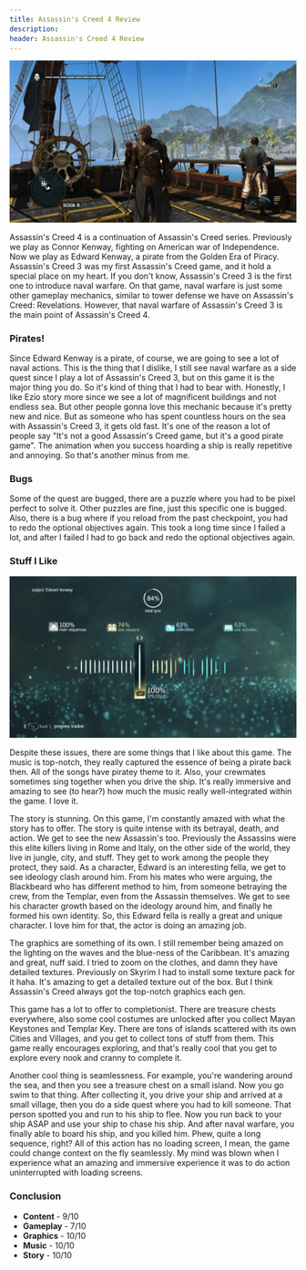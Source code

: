 ```yaml
---
title: Assassin's Creed 4 Review
description:
header: Assassin's Creed 4 Review
---
```


![image](/img/ac4-1.jpg "AC 4")

Assassin's Creed 4 is a continuation of Assassin's Creed series. Previously we play as Connor Kenway, fighting on American war of Independence. Now we play as Edward Kenway, a pirate from the Golden Era of Piracy. Assassin's Creed 3 was my first Assassin's Creed game, and it hold a special place on my heart. If you don't know, Assassin's Creed 3 is the first one to introduce naval warfare. On that game, naval warfare is just some other gameplay mechanics, similar to tower defense we have on Assassin's Creed: Revelations. However, that naval warfare of Assassin's Creed 3 is the main point of Assassin's Creed 4.

### Pirates!

Since Edward Kenway is a pirate, of course, we are going to see a lot of naval actions. This is the thing that I dislike, I still see naval warfare as a side quest since I play a lot of Assassin's Creed 3, but on this game it is the major thing you do. So it's kind of thing that I had to bear with. Honestly, I like Ezio story more since we see a lot of magnificent buildings and not endless sea. But other people gonna love this mechanic because it's pretty new and nice. But as someone who has spent countless hours on the sea with Assassin's Creed 3, it gets old fast. It's one of the reason a lot of people say "It's not a good Assassin's Creed game, but it's a good pirate game". The animation when you success hoarding a ship is really repetitive and annoying. So that's another minus from me.

### Bugs

Some of the quest are bugged, there are a puzzle where you had to be pixel perfect to solve it. Other puzzles are fine, just this specific one is bugged. Also, there is a bug where if you reload from the past checkpoint, you had to redo the optional objectives again. This took a long time since I failed a lot, and after I failed I had to go back and redo the optional objectives again.

### Stuff I Like

![image](/img/ac4-2.jpg "AC 4")

Despite these issues, there are some things that I like about this game. The music is top-notch, they really captured the essence of being a pirate back then. All of the songs have piratey theme to it. Also, your crewmates sometimes sing together when you drive the ship. It's really immersive and amazing to see (to hear?) how much the music really well-integrated within the game. I love it.

The story is stunning. On this game, I'm constantly amazed with what the story has to offer. The story is quite intense with its betrayal, death, and action. We get to see the new Assassin's too. Previously the Assassins were this elite killers living in Rome and Italy, on the other side of the world, they live in jungle, city, and stuff. They get to work among the people they protect, they said. As a character, Edward is an interesting fella, we get to see ideology clash around him. From his mates who were arguing, the Blackbeard who has different method to him, from someone betraying the crew, from the Templar, even from the Assassin themselves. We get to see his character growth based on the ideology around him, and finally he formed his own identity. So, this Edward fella is really a great and unique character. I love him for that, the actor is doing an amazing job.

The graphics are something of its own. I still remember being amazed on the lighting on the waves and the blue-ness of the Caribbean. It's amazing and great, nuff said. I tried to zoom on the clothes, and damn they have detailed textures. Previously on Skyrim I had to install some texture pack for it haha. It's amazing to get a detailed texture out of the box. But I think Assassin's Creed always got the top-notch graphics each gen.

This game has a lot to offer to completionist. There are treasure chests everywhere, also some cool costumes are unlocked after you collect Mayan Keystones and Templar Key. There are tons of islands scattered with its own Cities and Villages, and you get to collect tons of stuff from them. This game really encourages exploring, and that's really cool that you get to explore every nook and cranny to complete it.

Another cool thing is seamlessness. For example, you're wandering around the sea, and then you see a treasure chest on a small island. Now you go swim to that thing. After collecting it, you drive your ship and arrived at a small village, then you do a side quest where you had to kill someone. That person spotted you and run to his ship to flee. Now you run back to your ship ASAP and use your ship to chase his ship. And after naval warfare, you finally able to board his ship, and you killed him. Phew, quite a long sequence, right? All of this action has no loading screen, I mean, the game could change context on the fly seamlessly. My mind was blown when I experience what an amazing and immersive experience it was to do action uninterrupted with loading screens.

### Conclusion

* **Content** - 9/10
* **Gameplay** - 7/10
* **Graphics** - 10/10
* **Music** - 10/10
* **Story** - 10/10
